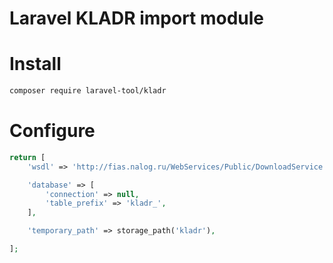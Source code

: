 # Laravel KLADR import module
# Install
```bash
composer require laravel-tool/kladr
```
# Configure
```php
return [
    'wsdl' => 'http://fias.nalog.ru/WebServices/Public/DownloadService.asmx?WSDL',

    'database' => [
        'connection' => null,
        'table_prefix' => 'kladr_',
    ],

    'temporary_path' => storage_path('kladr'),

];
```
